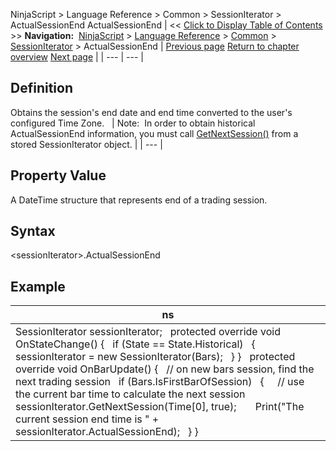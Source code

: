 ﻿
NinjaScript \> Language Reference \> Common \> SessionIterator \> ActualSessionEnd
ActualSessionEnd
| \<\< [Click to Display Table of Contents](actualsessionend.md) \>\> **Navigation:**     [NinjaScript](ninjascript.md) \> [Language Reference](language_reference_wip.md) \> [Common](common.md) \> [SessionIterator](sessioniterator.md) \> ActualSessionEnd | [Previous page](actualsessionbegin.md) [Return to chapter overview](sessioniterator.md) [Next page](actualtradingdayendlocal.md) |
| --- | --- |
## Definition
Obtains the session's end date and end time converted to the user's configured Time Zone.
 
| Note:  In order to obtain historical ActualSessionEnd information, you must call [GetNextSession()](getnextsession.md) from a stored SessionIterator object. |
| --- |
## 
## 
## Property Value
A DateTime structure that represents end of a trading session.
 
## Syntax
\<sessionIterator\>.ActualSessionEnd
## 
## Example
| ns |
| --- |
| SessionIterator sessionIterator;   protected override void OnStateChange() {    if (State \=\= State.Historical)    {      sessionIterator \= new SessionIterator(Bars);    } }   protected override void OnBarUpdate() {    // on new bars session, find the next trading session    if (Bars.IsFirstBarOfSession)    {      // use the current bar time to calculate the next session      sessionIterator.GetNextSession(Time\[0], true);        Print("The current session end time is " \+ sessionIterator.ActualSessionEnd);    } } |

